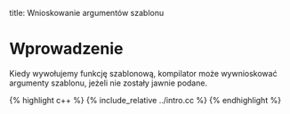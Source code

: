 title: Wnioskowanie argumentów szablonu

# Wprowadzenie

Kiedy wywołujemy funkcję szablonową, kompilator może wywnioskować
argumenty szablonu, jeżeli nie zostały jawnie podane.

{% highlight c++ %}
{% include_relative ../intro.cc %}
{% endhighlight %}
